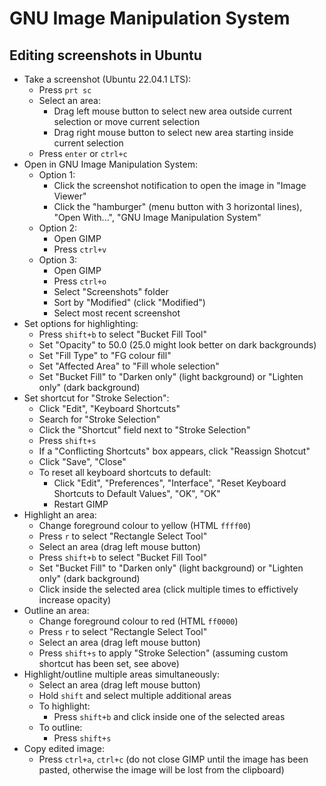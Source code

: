 # GNU Image Manipulation System

## Editing screenshots in Ubuntu

- Take a screenshot (Ubuntu 22.04.1 LTS):
  - Press `prt sc`
  - Select an area:
    - Drag left mouse button to select new area outside current selection or move current selection
    - Drag right mouse button to select new area starting inside current selection
  - Press `enter` or `ctrl+c`
- Open in GNU Image Manipulation System:
  - Option 1:
    - Click the screenshot notification to open the image in "Image Viewer"
    - Click the "hamburger" (menu button with 3 horizontal lines), "Open With...", "GNU Image Manipulation System"
  - Option 2:
    - Open GIMP
    - Press `ctrl+v`
  - Option 3:
    - Open GIMP
    - Press `ctrl+o`
    - Select "Screenshots" folder
    - Sort by "Modified" (click "Modified")
    - Select most recent screenshot
- Set options for highlighting:
  - Press `shift+b` to select "Bucket Fill Tool"
  - Set "Opacity" to 50.0 (25.0 might look better on dark backgrounds)
  - Set "Fill Type" to "FG colour fill"
  - Set "Affected Area" to "Fill whole selection"
  - Set "Bucket Fill" to "Darken only" (light background) or "Lighten only" (dark background)
- Set shortcut for "Stroke Selection":
  - Click "Edit", "Keyboard Shortcuts"
  - Search for "Stroke Selection"
  - Click the "Shortcut" field next to "Stroke Selection"
  - Press `shift+s`
  - If a "Conflicting Shortcuts" box appears, click "Reassign Shotcut"
  - Click "Save", "Close"
  - To reset all keyboard shortcuts to default:
    - Click "Edit", "Preferences", "Interface", "Reset Keyboard Shortcuts to Default Values", "OK", "OK"
    - Restart GIMP
- Highlight an area:
  - Change foreground colour to yellow (HTML `ffff00`)
  - Press `r` to select "Rectangle Select Tool"
  - Select an area (drag left mouse button)
  - Press `shift+b` to select "Bucket Fill Tool"
  - Set "Bucket Fill" to "Darken only" (light background) or "Lighten only" (dark background)
  - Click inside the selected area (click multiple times to effictively increase opacity)
- Outline an area:
  - Change foreground colour to red (HTML `ff0000`)
  - Press `r` to select "Rectangle Select Tool"
  - Select an area (drag left mouse button)
  - Press `shift+s` to apply "Stroke Selection" (assuming custom shortcut has been set, see above)
- Highlight/outline multiple areas simultaneously:
  - Select an area (drag left mouse button)
  - Hold `shift` and select multiple additional areas
  - To highlight:
    - Press `shift+b` and click inside one of the selected areas
  - To outline:
    - Press `shift+s`
- Copy edited image:
  - Press `ctrl+a`, `ctrl+c` (do not close GIMP until the image has been pasted, otherwise the image will be lost from the clipboard)
